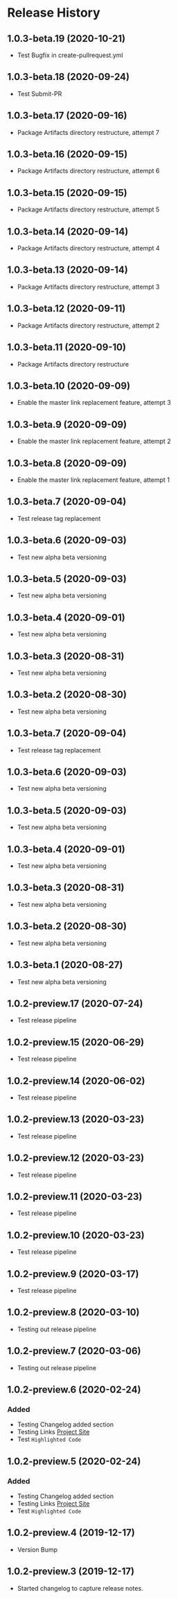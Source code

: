 # Release History
## 1.0.3-beta.19 (2020-10-21)
- Test Bugfix in create-pullrequest.yml

## 1.0.3-beta.18 (2020-09-24)
- Test Submit-PR

## 1.0.3-beta.17 (2020-09-16)
- Package Artifacts directory restructure, attempt 7

## 1.0.3-beta.16 (2020-09-15)
- Package Artifacts directory restructure, attempt 6

## 1.0.3-beta.15 (2020-09-15)
- Package Artifacts directory restructure, attempt 5

## 1.0.3-beta.14 (2020-09-14)
- Package Artifacts directory restructure, attempt 4

## 1.0.3-beta.13 (2020-09-14)
- Package Artifacts directory restructure, attempt 3

## 1.0.3-beta.12 (2020-09-11)
- Package Artifacts directory restructure, attempt 2

## 1.0.3-beta.11 (2020-09-10)
- Package Artifacts directory restructure

## 1.0.3-beta.10 (2020-09-09)
- Enable the master link replacement feature, attempt 3

## 1.0.3-beta.9 (2020-09-09)
- Enable the master link replacement feature, attempt 2

## 1.0.3-beta.8 (2020-09-09)
- Enable the master link replacement feature, attempt 1

## 1.0.3-beta.7 (2020-09-04)
- Test release tag replacement

## 1.0.3-beta.6 (2020-09-03)
- Test new alpha beta versioning

## 1.0.3-beta.5 (2020-09-03)
- Test new alpha beta versioning

## 1.0.3-beta.4 (2020-09-01)
- Test new alpha beta versioning

## 1.0.3-beta.3 (2020-08-31)
- Test new alpha beta versioning

## 1.0.3-beta.2 (2020-08-30)
- Test new alpha beta versioning

## 1.0.3-beta.7 (2020-09-04)
- Test release tag replacement

## 1.0.3-beta.6 (2020-09-03)
- Test new alpha beta versioning

## 1.0.3-beta.5 (2020-09-03)
- Test new alpha beta versioning

## 1.0.3-beta.4 (2020-09-01)
- Test new alpha beta versioning

## 1.0.3-beta.3 (2020-08-31)
- Test new alpha beta versioning

## 1.0.3-beta.2 (2020-08-30)
- Test new alpha beta versioning

## 1.0.3-beta.1 (2020-08-27)
- Test new alpha beta versioning

## 1.0.2-preview.17 (2020-07-24)
- Test release pipeline

## 1.0.2-preview.15 (2020-06-29)
- Test release pipeline

## 1.0.2-preview.14 (2020-06-02)
- Test release pipeline

## 1.0.2-preview.13 (2020-03-23)
- Test release pipeline

## 1.0.2-preview.12 (2020-03-23)
- Test release pipeline

## 1.0.2-preview.11 (2020-03-23)
- Test release pipeline

## 1.0.2-preview.10 (2020-03-23)
- Test release pipeline

## 1.0.2-preview.9 (2020-03-17)
- Test release pipeline

## 1.0.2-preview.8 (2020-03-10)
- Testing out release pipeline

## 1.0.2-preview.7 (2020-03-06)
- Testing out release pipeline

## 1.0.2-preview.6 (2020-02-24)
### Added
- Testing Changelog added section
- Testing Links [Project Site](https://github.com/Azure/azure-sdk-for-net/blob/master/sdk/template/Azure.Template/README.md)
- Test `Highlighted Code`

## 1.0.2-preview.5 (2020-02-24)
### Added
- Testing Changelog added section
- Testing Links [Project Site](https://github.com/Azure/azure-sdk-for-net/blob/master/sdk/template/Azure.Template/README.md)
- Test `Highlighted Code`

## 1.0.2-preview.4 (2019-12-17)
- Version Bump

## 1.0.2-preview.3 (2019-12-17)
- Started changelog to capture release notes.
